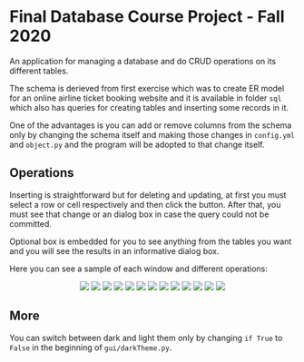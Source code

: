 # Final Database Course Project - Fall 2020

An application for managing a database and do CRUD operations on its different tables.

The schema is derieved from first exercise which was to create ER model for an online airline ticket booking website and it is available in folder ```sql``` which also has queries for creating tables and inserting some records in it.

One of the advantages is you can add or remove columns from the schema only by changing the schema itself and making those changes in ```config.yml``` and ```object.py``` and the program will be adopted to that change itself.

## Operations
Inserting is straightforward but for deleting and updating, at first you must select a row or cell respectively and then click the button. After that, you must see that change or an dialog box in case the query could not be committed.

Optional box is embedded for you to see anything from the tables you want and you will see the results in an informative dialog box.

Here you can see a sample of each window and different operations:

<p align="center">
<img src="./screenshots/1.png">
<img src="./screenshots/2.png">
<img src="./screenshots/3.png">
<img src="./screenshots/4.png">
<img src="./screenshots/5.png">
<img src="./screenshots/6.png">
<img src="./screenshots/7.png">
<img src="./screenshots/8.png">
<img src="./screenshots/9.png">
<img src="./screenshots/10.png">
<img src="./screenshots/11.png">
<img src="./screenshots/12.png">
<img src="./screenshots/13.png">






</p>

## More
You can switch between dark and light them only by changing `if True` to `False` in the beginning of `gui/darkTheme.py`.
